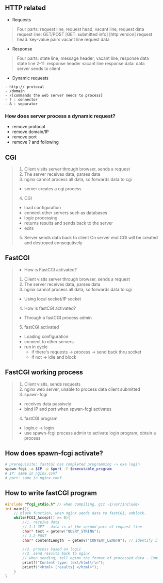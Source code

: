 ## HTTP related
* Requests
> Four parts: request line, request head, vacant line, request data
> request line: GET/POST [GET: submitted info] [http version]
> request head: key-value pairs
> vacant line
> request data

* Response
> Four parts: state line, message header, vacant line, response data
> state line
> 2-11: response header
> vacant line
> response data: data server sends to client

* Dynamic requests
```http
- http:// protocal
- /domain
- /[commands the web server needs to process]
- ? : connector
- & : separator
```

### How does server process a dynamic request?
- remove protocal
- remove domain/IP
- remove port
- remove ? and following

## CGI
> 1. Client visits server through browser, sends a request
> 2. The server receives data, parses data
> 3. nginx cannot process all data, so forwards data to cgi
> 	* server creates a cgi process
> 4. CGI
> 	* load configuration
> 	* connect other servers such as databases
> 	* logic processing
> 	* returns results and sends back to the server
> 	* exits
> 5. Server sends data back to client
> On server end CGI will be created and destroyed consequtively

## FastCGI
> * How is FastCGI activated?
> 1. Client visits server through browser, sends a request
> 2. The server receives data, parses data
> 3. nginx cannot process all data, so forwards data to cgi
> 	* Using local socket/IP socket
> 4. How is fastCGI activated?
> 	* Through  a fastCGI process admin
> 5. fastCGI activated
> 	* Loading configuration
> 	* connect to other servers
> 	* run in cycle
> 		* if there's requests -> process -> send back thru socket
> 		* if not -> idle and block

## FastCGI working process
> 1. Client visits, sends requests
> 2. nginx web server, unable to process data client submitted
> 3. spawn-fcgi
> 	* receives data passively
> 	* bind IP and port when spwan-fcgi activates
> 4. fastCGI program
> 	* login.c -> login
> 	* use spawn-fcgi process admin to activate login program, obtain a process

## How does spawn-fcgi activate?
```sh
# prerequisite: fastCGI has completed programming -> exe login
spawn-fcgi -a $IP -p $port -f $executable_program
# IP: same in nginx.conf
# port: same in nginx.conf
```

## How to write fastCGI program
```c
#include "fcgi_stdio.h" // when compiling, gcc -I/usr/include/
int main(){
	// block function, when nginx sends data to fastCGI, unblock.
	while(FCGI_Accept() >= 0){
		//1. receive data
		// 1.1 GET - data is at the second part of request line
		char* text = getenv("QUERY_STRING");
		// 1.2 POST
		char* contentLength  = getenv("CONTENT_LENGTH"); // identify if read in turns

		//2. process based on logic
		//3. send results back to nginx
		// when sending, tell nginx the format of processed data - Content-Type
		printf("Content-type: text/html\r\n");
		printf("<html> [results] </html>");
	}
}





